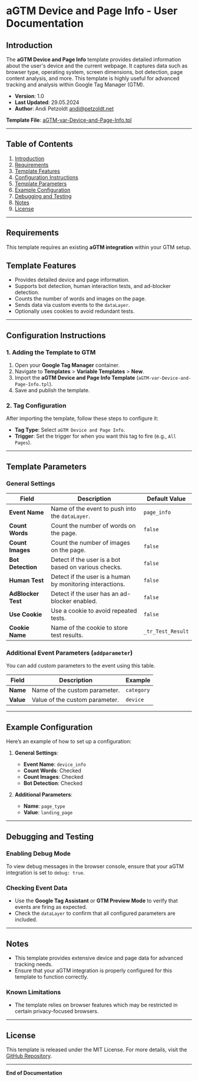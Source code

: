 # aGTM Device and Page Info - User Documentation

## Introduction

The **aGTM Device and Page Info** template provides detailed information about the user's device and the current webpage. It captures data such as browser type, operating system, screen dimensions, bot detection, page content analysis, and more. This template is highly useful for advanced tracking and analysis within Google Tag Manager (GTM).

- **Version**: 1.0
- **Last Updated**: 29.05.2024
- **Author**: Andi Petzoldt <andi@petzoldt.net>

**Template File**: [aGTM-var-Device-and-Page-Info.tpl](./aGTM-var-Device-and-Page-Info.tpl)

---

## Table of Contents

1. [Introduction](#introduction)
2. [Requirements](#requirements)
3. [Template Features](#template-features)
4. [Configuration Instructions](#configuration-instructions)
5. [Template Parameters](#template-parameters)
6. [Example Configuration](#example-configuration)
7. [Debugging and Testing](#debugging-and-testing)
8. [Notes](#notes)
9. [License](#license)

---

## Requirements

This template requires an existing **aGTM integration** within your GTM setup.

## Template Features

- Provides detailed device and page information.
- Supports bot detection, human interaction tests, and ad-blocker detection.
- Counts the number of words and images on the page.
- Sends data via custom events to the `dataLayer`.
- Optionally uses cookies to avoid redundant tests.

---

## Configuration Instructions

### 1. Adding the Template to GTM

1. Open your **Google Tag Manager** container.
2. Navigate to **Templates** > **Variable Templates** > **New**.
3. Import the **aGTM Device and Page Info Template** (`aGTM-var-Device-and-Page-Info.tpl`).
4. Save and publish the template.

### 2. Tag Configuration

After importing the template, follow these steps to configure it:

- **Tag Type**: Select `aGTM Device and Page Info`.
- **Trigger**: Set the trigger for when you want this tag to fire (e.g., `All Pages`).

---

## Template Parameters

### General Settings

| Field                | Description                                          | Default Value        |
|----------------------|------------------------------------------------------|----------------------|
| **Event Name**       | Name of the event to push into the `dataLayer`.      | `page_info`          |
| **Count Words**      | Count the number of words on the page.               | `false`              |
| **Count Images**     | Count the number of images on the page.              | `false`              |
| **Bot Detection**    | Detect if the user is a bot based on various checks. | `false`              |
| **Human Test**       | Detect if the user is a human by monitoring interactions. | `false`          |
| **AdBlocker Test**   | Detect if the user has an ad-blocker enabled.        | `false`              |
| **Use Cookie**       | Use a cookie to avoid repeated tests.                | `false`              |
| **Cookie Name**      | Name of the cookie to store test results.            | `_tr_Test_Result`    |

### Additional Event Parameters (`addparameter`)

You can add custom parameters to the event using this table.

| Field      | Description                        | Example     |
|------------|------------------------------------|-------------|
| **Name**   | Name of the custom parameter.      | `category`  |
| **Value**  | Value of the custom parameter.     | `device`    |

---

## Example Configuration

Here’s an example of how to set up a configuration:

1. **General Settings**:
   - **Event Name**: `device_info`
   - **Count Words**: Checked
   - **Count Images**: Checked
   - **Bot Detection**: Checked

2. **Additional Parameters**:
   - **Name**: `page_type`
   - **Value**: `landing_page`

---

## Debugging and Testing

### Enabling Debug Mode

To view debug messages in the browser console, ensure that your aGTM integration is set to `debug: true`.

### Checking Event Data

- Use the **Google Tag Assistant** or **GTM Preview Mode** to verify that events are firing as expected.
- Check the `dataLayer` to confirm that all configured parameters are included.

---

## Notes

- This template provides extensive device and page data for advanced tracking needs.
- Ensure that your aGTM integration is properly configured for this template to function correctly.

### Known Limitations

- The template relies on browser features which may be restricted in certain privacy-focused browsers.

---

## License

This template is released under the MIT License. For more details, visit the [GitHub Repository](https://github.com/Andiministrator/aGTM/).

---

**End of Documentation**